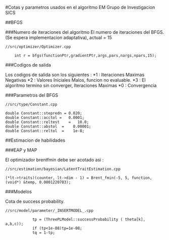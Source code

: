 #Cotas y parametros usados en el algoritmo EM
Grupo de Investigacion SICS

##BFGS

###Numero de iteraciones del algoritmo 
El numero de iteraciones del BFGS.(Se espera implementacion adaptativa), actual = 15


```
//src/optimizer/Optimizer.cpp

	int r = bfgs(functionPtr,gradientPtr,args,pars,nargs,npars,15);

```
###Codigos de salida

Los codigos de salida son los siguientes :
*1 : Iteraciones Maximas Negativas
*2 : Valores Iniciales Malos, funcion no evaluable.
*3 : El algoritmo termino sin converger, Iteraciones Maximas
*0 : Convergencia

###Parametros del BFGS
```
//src/type/Constant.cpp

double Constant::stepredn =	0.020;
double Constant::acctol	=	0.0001;
double Constant::reltest	=	10.0;
double Constant::abstol  =    0.00001;
double Constant::reltol  =    1e-8;

```

##Estimacion de habilidades

###EAP y MAP

El optimizador brentfmin debe ser acotado asi :

```
//src/estimation/bayesian/LatentTraitEstimation.cpp

(*lt->traits)(counter, lt->dim - 1) = Brent_fmin(-5, 5, function,(void*) &temp, 0.0001220703);

```

###Modelos

Cota de success probability.

```
//src/model/parameter/_INSERTMODEL_.cpp

			tp = (ThreePLModel::successProbability ( theta[k], a,b,c));
			if (tp<1e-08)tp=1e-08;
			tq = 1-tp;

```
